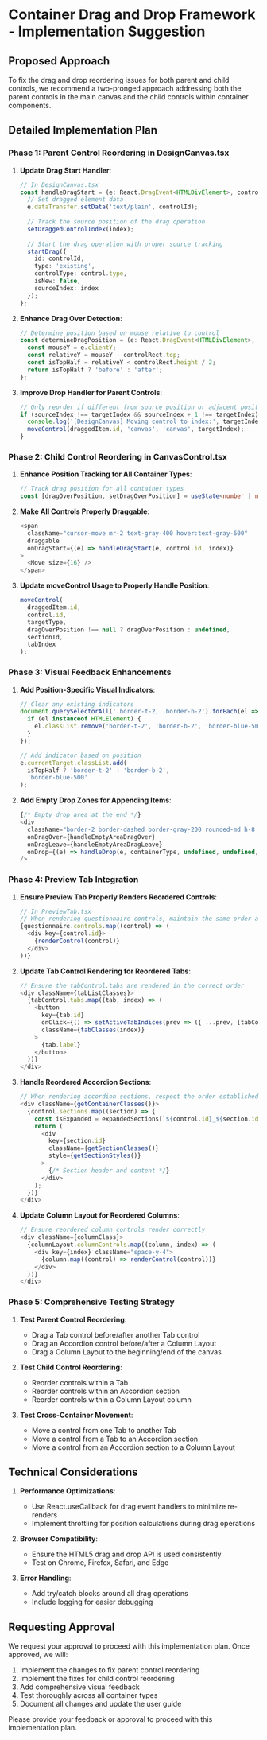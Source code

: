 # Container Drag and Drop Framework - Implementation Suggestion

## Proposed Approach

To fix the drag and drop reordering issues for both parent and child controls, we recommend a two-pronged approach addressing both the parent controls in the main canvas and the child controls within container components.

## Detailed Implementation Plan

### Phase 1: Parent Control Reordering in DesignCanvas.tsx

1. **Update Drag Start Handler**:
   ```typescript
   // In DesignCanvas.tsx
   const handleDragStart = (e: React.DragEvent<HTMLDivElement>, controlId: string, index: number) => {
     // Set dragged element data
     e.dataTransfer.setData('text/plain', controlId);
     
     // Track the source position of the drag operation
     setDraggedControlIndex(index);
     
     // Start the drag operation with proper source tracking
     startDrag({
       id: controlId,
       type: 'existing',
       controlType: control.type,
       isNew: false,
       sourceIndex: index
     });
   };
   ```

2. **Enhance Drag Over Detection**:
   ```typescript
   // Determine position based on mouse relative to control
   const determineDragPosition = (e: React.DragEvent<HTMLDivElement>, controlRect: DOMRect) => {
     const mouseY = e.clientY;
     const relativeY = mouseY - controlRect.top;
     const isTopHalf = relativeY < controlRect.height / 2;
     return isTopHalf ? 'before' : 'after';
   };
   ```

3. **Improve Drop Handler for Parent Controls**:
   ```typescript
   // Only reorder if different from source position or adjacent position
   if (sourceIndex !== targetIndex && sourceIndex + 1 !== targetIndex) {
     console.log('[DesignCanvas] Moving control to index:', targetIndex);
     moveControl(draggedItem.id, 'canvas', 'canvas', targetIndex);
   }
   ```

### Phase 2: Child Control Reordering in CanvasControl.tsx

1. **Enhance Position Tracking for All Container Types**:
   ```typescript
   // Track drag position for all container types
   const [dragOverPosition, setDragOverPosition] = useState<number | null>(null);
   ```

2. **Make All Controls Properly Draggable**:
   ```typescript
   <span 
     className="cursor-move mr-2 text-gray-400 hover:text-gray-600"
     draggable
     onDragStart={(e) => handleDragStart(e, control.id, index)}
   >
     <Move size={16} />
   </span>
   ```

3. **Update moveControl Usage to Properly Handle Position**:
   ```typescript
   moveControl(
     draggedItem.id,
     control.id,
     targetType,
     dragOverPosition !== null ? dragOverPosition : undefined,
     sectionId,
     tabIndex
   );
   ```

### Phase 3: Visual Feedback Enhancements

1. **Add Position-Specific Visual Indicators**:
   ```typescript
   // Clear any existing indicators
   document.querySelectorAll('.border-t-2, .border-b-2').forEach(el => {
     if (el instanceof HTMLElement) {
       el.classList.remove('border-t-2', 'border-b-2', 'border-blue-500');
     }
   });
   
   // Add indicator based on position
   e.currentTarget.classList.add(
     isTopHalf ? 'border-t-2' : 'border-b-2', 
     'border-blue-500'
   );
   ```

2. **Add Empty Drop Zones for Appending Items**:
   ```typescript
   {/* Empty drop area at the end */}
   <div 
     className="border-2 border-dashed border-gray-200 rounded-md h-8 mt-2 bg-gray-50 opacity-75"
     onDragOver={handleEmptyAreaDragOver}
     onDragLeave={handleEmptyAreaDragLeave}
     onDrop={(e) => handleDrop(e, containerType, undefined, undefined, sectionId)}
   />
   ```

### Phase 4: Preview Tab Integration

1. **Ensure Preview Tab Properly Renders Reordered Controls**:
   ```typescript
   // In PreviewTab.tsx 
   // When rendering questionnaire controls, maintain the same order as in the design
   {questionnaire.controls.map((control) => (
     <div key={control.id}>
       {renderControl(control)}
     </div>
   ))}
   ```

2. **Update Tab Control Rendering for Reordered Tabs**:
   ```typescript
   // Ensure the tabControl.tabs are rendered in the correct order
   <div className={tabListClasses}>
     {tabControl.tabs.map((tab, index) => (
       <button
         key={tab.id}
         onClick={() => setActiveTabIndices(prev => ({ ...prev, [tabControl.id]: index }))}
         className={tabClasses(index)}
       >
         {tab.label}
       </button>
     ))}
   </div>
   ```

3. **Handle Reordered Accordion Sections**:
   ```typescript
   // When rendering accordion sections, respect the order established in the design
   <div className={getContainerClasses()}>
     {control.sections.map((section) => {
       const isExpanded = expandedSections[`${control.id}_${section.id}`];
       return (
         <div 
           key={section.id} 
           className={getSectionClasses()}
           style={getSectionStyles()}
         >
           {/* Section header and content */}
         </div>
       );
     })}
   </div>
   ```

4. **Update Column Layout for Reordered Columns**:
   ```typescript
   // Ensure reordered column controls render correctly
   <div className={columnClass}>
     {columnLayout.columnControls.map((column, index) => (
       <div key={index} className="space-y-4">
         {column.map((control) => renderControl(control))}
       </div>
     ))}
   </div>
   ```

### Phase 5: Comprehensive Testing Strategy

1. **Test Parent Control Reordering**:
   - Drag a Tab control before/after another Tab control
   - Drag an Accordion control before/after a Column Layout
   - Drag a Column Layout to the beginning/end of the canvas

2. **Test Child Control Reordering**:
   - Reorder controls within a Tab
   - Reorder controls within an Accordion section
   - Reorder controls within a Column Layout column

3. **Test Cross-Container Movement**:
   - Move a control from one Tab to another Tab
   - Move a control from a Tab to an Accordion section
   - Move a control from an Accordion section to a Column Layout

## Technical Considerations

1. **Performance Optimizations**:
   - Use React.useCallback for drag event handlers to minimize re-renders
   - Implement throttling for position calculations during drag operations

2. **Browser Compatibility**:
   - Ensure the HTML5 drag and drop API is used consistently
   - Test on Chrome, Firefox, Safari, and Edge

3. **Error Handling**:
   - Add try/catch blocks around all drag operations
   - Include logging for easier debugging

## Requesting Approval

We request your approval to proceed with this implementation plan. Once approved, we will:

1. Implement the changes to fix parent control reordering
2. Implement the fixes for child control reordering
3. Add comprehensive visual feedback
4. Test thoroughly across all container types
5. Document all changes and update the user guide

Please provide your feedback or approval to proceed with this implementation plan.
